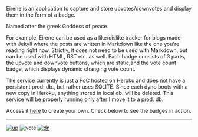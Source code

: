 Eirene is an application to capture and store upvotes/downvotes and display them in the form of a badge.

Named after the greek Goddess of peace.

For example, Eirene can be used as a like/dislike tracker for blogs made with Jekyll where the posts are written in Markdown like the one you're reading right now. Strictly, it does not need to be used with Markdown, but can be used with HTML, RST etc. as well. Each badge consists of 3 parts, the upvote and downvote buttons, which are static,and the vote count badge, which displays dynamic changing vote count.

The service currently is just a PoC hosted on Heroku and does not have a persistent prod. db., but rather uses SQLITE. Since each dyno boots with a new copy in Heroku, anything stored in local db. will be deleted. This service will be properly running only after I move it to a prod. db.

Access it [here](https://eirene-vs.herokuapp.com/) to create your own. Check below to see the badges in action.
<hr>


[![up](https://eirene-vs.herokuapp.com/u)](https://eirene-vs.herokuapp.com/q/add?item=beans)
![vote](https://eirene-vs.herokuapp.com/q/see?item=beans)
[![dn](https://eirene-vs.herokuapp.com/d)](https://eirene-vs.herokuapp.com/q/del?item=beans)
